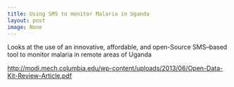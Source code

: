 ```yaml
---
title: Using SMS to monitor Malaria in Uganda 
layout: post
image: None
---
```


 Looks at the use of an innovative, affordable, and open-Source SMS–based tool to monitor malaria in remote areas of Uganda
       
http://modi.mech.columbia.edu/wp-content/uploads/2013/06/Open-Data-Kit-Review-Article.pdf
